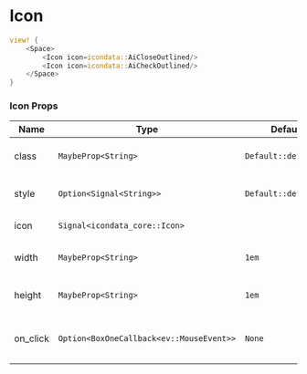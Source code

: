 # Icon

```rust demo
view! {
    <Space>
        <Icon icon=icondata::AiCloseOutlined/>
        <Icon icon=icondata::AiCheckOutlined/>
    </Space>
}
```

### Icon Props

| Name     | Type                                     | Default              | Desciption                          |
| -------- | ---------------------------------------- | -------------------- | ----------------------------------- |
| class    | `MaybeProp<String>`                      | `Default::default()` | HTML class attribute.               |
| style    | `Option<Signal<String>>`                 | `Default::default()` | HTML style attribute.               |
| icon     | `Signal<icondata_core::Icon>`            |                      | The icon to show.                   |
| width    | `MaybeProp<String>`                      | `1em`                | The width of the icon.              |
| height   | `MaybeProp<String>`                      | `1em`                | The height of the icon.             |
| on_click | `Option<BoxOneCallback<ev::MouseEvent>>` | `None`               | Callback when clicking on the icon. |
